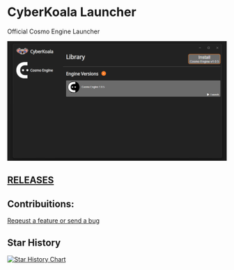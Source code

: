 # CyberKoala Launcher

Official Cosmo Engine Launcher

![logo](cyberkoala_launcher_sreenshot1.png)
<!-- 
 <img src="cyberkoala_launcher_sreenshot1.png" alt="CyberKoala Launcher" title="CyberKoala Launcher" width="1154" height="630" />  
 -->

## [RELEASES](https://github.com/CyberKoalaStudios/CyberKoala-Launcher-Releases/releases)

## Contribuitions:
  [Reqeust a feature or send a bug](https://github.com/CyberKoalaStudios/CyberKoala-Launcher-Releases/issues/new/choose)






## Star History

[![Star History Chart](https://api.star-history.com/svg?repos=CyberKoalaStudios/CyberKoala-Launcher-Releases&type=Timeline)](https://star-history.com/#CyberKoalaStudios/CyberKoala-Launcher-Releases&Timeline)
